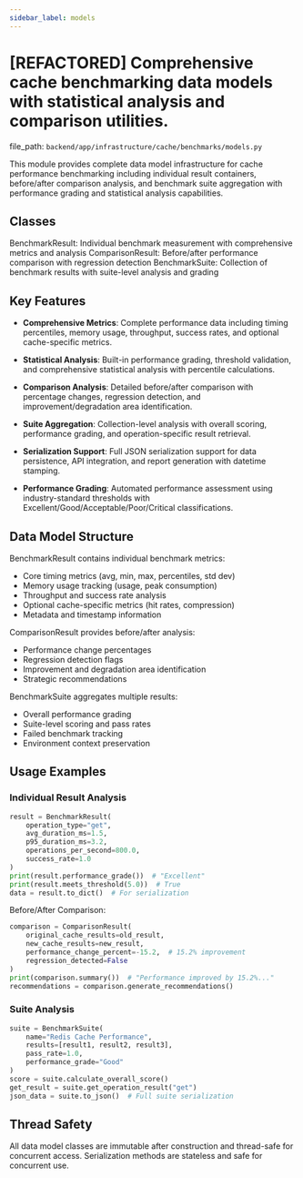 ```yaml
---
sidebar_label: models
---
```


# [REFACTORED] Comprehensive cache benchmarking data models with statistical analysis and comparison utilities.

  file_path: `backend/app/infrastructure/cache/benchmarks/models.py`

This module provides complete data model infrastructure for cache performance benchmarking
including individual result containers, before/after comparison analysis, and benchmark
suite aggregation with performance grading and statistical analysis capabilities.

## Classes

BenchmarkResult: Individual benchmark measurement with comprehensive metrics and analysis
ComparisonResult: Before/after performance comparison with regression detection
BenchmarkSuite: Collection of benchmark results with suite-level analysis and grading

## Key Features

- **Comprehensive Metrics**: Complete performance data including timing percentiles,
memory usage, throughput, success rates, and optional cache-specific metrics.

- **Statistical Analysis**: Built-in performance grading, threshold validation,
and comprehensive statistical analysis with percentile calculations.

- **Comparison Analysis**: Detailed before/after comparison with percentage changes,
regression detection, and improvement/degradation area identification.

- **Suite Aggregation**: Collection-level analysis with overall scoring, performance
grading, and operation-specific result retrieval.

- **Serialization Support**: Full JSON serialization support for data persistence,
API integration, and report generation with datetime stamping.

- **Performance Grading**: Automated performance assessment using industry-standard
thresholds with Excellent/Good/Acceptable/Poor/Critical classifications.

## Data Model Structure

BenchmarkResult contains individual benchmark metrics:
- Core timing metrics (avg, min, max, percentiles, std dev)
- Memory usage tracking (usage, peak consumption)
- Throughput and success rate analysis
- Optional cache-specific metrics (hit rates, compression)
- Metadata and timestamp information

ComparisonResult provides before/after analysis:
- Performance change percentages
- Regression detection flags
- Improvement and degradation area identification
- Strategic recommendations

BenchmarkSuite aggregates multiple results:
- Overall performance grading
- Suite-level scoring and pass rates
- Failed benchmark tracking
- Environment context preservation

## Usage Examples

### Individual Result Analysis

```python
result = BenchmarkResult(
    operation_type="get",
    avg_duration_ms=1.5,
    p95_duration_ms=3.2,
    operations_per_second=800.0,
    success_rate=1.0
)
print(result.performance_grade())  # "Excellent"
print(result.meets_threshold(5.0))  # True
data = result.to_dict()  # For serialization
```
Before/After Comparison:
```python
comparison = ComparisonResult(
    original_cache_results=old_result,
    new_cache_results=new_result,
    performance_change_percent=-15.2,  # 15.2% improvement
    regression_detected=False
)
print(comparison.summary())  # "Performance improved by 15.2%..."
recommendations = comparison.generate_recommendations()
```

### Suite Analysis

```python
suite = BenchmarkSuite(
    name="Redis Cache Performance",
    results=[result1, result2, result3],
    pass_rate=1.0,
    performance_grade="Good"
)
score = suite.calculate_overall_score()
get_result = suite.get_operation_result("get")
json_data = suite.to_json()  # Full suite serialization
```

## Thread Safety

All data model classes are immutable after construction and thread-safe for
concurrent access. Serialization methods are stateless and safe for concurrent use.
